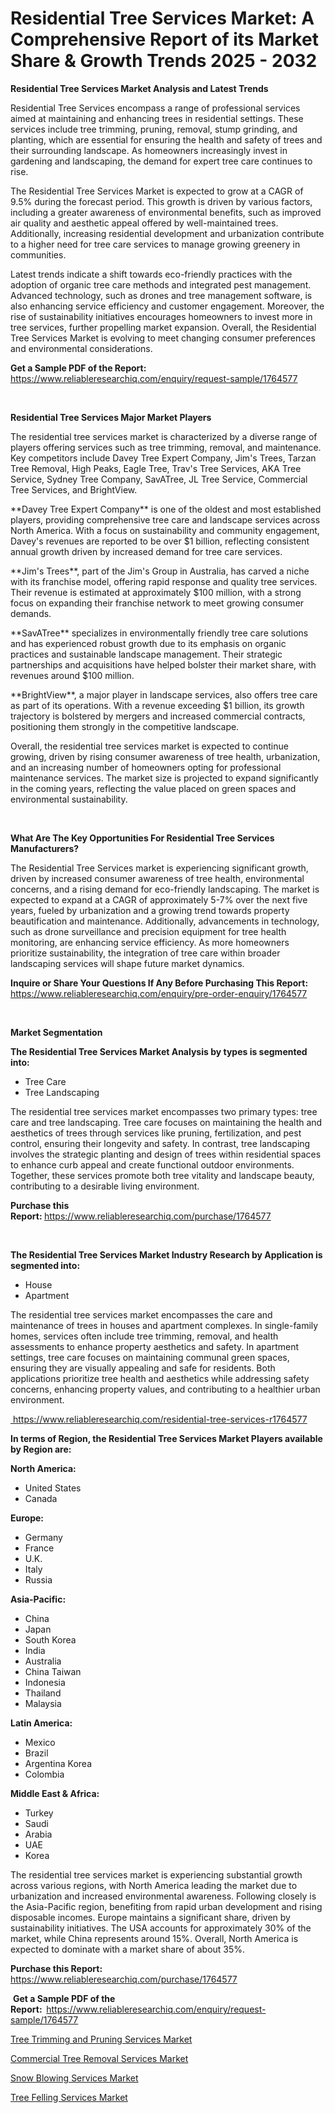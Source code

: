 <p><h1>Residential Tree Services Market: A Comprehensive Report of its Market Share & Growth Trends 2025 - 2032</h1></p><p><strong>Residential Tree Services Market Analysis and Latest Trends</strong></p>
<p><p>Residential Tree Services encompass a range of professional services aimed at maintaining and enhancing trees in residential settings. These services include tree trimming, pruning, removal, stump grinding, and planting, which are essential for ensuring the health and safety of trees and their surrounding landscape. As homeowners increasingly invest in gardening and landscaping, the demand for expert tree care continues to rise.</p><p>The Residential Tree Services Market is expected to grow at a CAGR of 9.5% during the forecast period. This growth is driven by various factors, including a greater awareness of environmental benefits, such as improved air quality and aesthetic appeal offered by well-maintained trees. Additionally, increasing residential development and urbanization contribute to a higher need for tree care services to manage growing greenery in communities.</p><p>Latest trends indicate a shift towards eco-friendly practices with the adoption of organic tree care methods and integrated pest management. Advanced technology, such as drones and tree management software, is also enhancing service efficiency and customer engagement. Moreover, the rise of sustainability initiatives encourages homeowners to invest more in tree services, further propelling market expansion. Overall, the Residential Tree Services Market is evolving to meet changing consumer preferences and environmental considerations.</p></p>
<p><strong>Get a Sample PDF of the Report:&nbsp;</strong> <a href="https://www.reliableresearchiq.com/enquiry/request-sample/1764577?utm_campaign=99&utm_medium=2&utm_source=Github&utm_content=ia&utm_term=22022025&utm_id=residential-tree-services">https://www.reliableresearchiq.com/enquiry/request-sample/1764577</a></p>
<p>&nbsp;</p>
<p><strong>Residential Tree Services Major Market Players</strong></p>
<p><p>The residential tree services market is characterized by a diverse range of players offering services such as tree trimming, removal, and maintenance. Key competitors include Davey Tree Expert Company, Jim's Trees, Tarzan Tree Removal, High Peaks, Eagle Tree, Trav's Tree Services, AKA Tree Service, Sydney Tree Company, SavATree, JL Tree Service, Commercial Tree Services, and BrightView.</p><p>**Davey Tree Expert Company** is one of the oldest and most established players, providing comprehensive tree care and landscape services across North America. With a focus on sustainability and community engagement, Davey's revenues are reported to be over $1 billion, reflecting consistent annual growth driven by increased demand for tree care services.</p><p>**Jim's Trees**, part of the Jim's Group in Australia, has carved a niche with its franchise model, offering rapid response and quality tree services. Their revenue is estimated at approximately $100 million, with a strong focus on expanding their franchise network to meet growing consumer demands.</p><p>**SavATree** specializes in environmentally friendly tree care solutions and has experienced robust growth due to its emphasis on organic practices and sustainable landscape management. Their strategic partnerships and acquisitions have helped bolster their market share, with revenues around $100 million.</p><p>**BrightView**, a major player in landscape services, also offers tree care as part of its operations. With a revenue exceeding $1 billion, its growth trajectory is bolstered by mergers and increased commercial contracts, positioning them strongly in the competitive landscape.</p><p>Overall, the residential tree services market is expected to continue growing, driven by rising consumer awareness of tree health, urbanization, and an increasing number of homeowners opting for professional maintenance services. The market size is projected to expand significantly in the coming years, reflecting the value placed on green spaces and environmental sustainability.</p></p>
<p>&nbsp;</p>
<p><strong>What Are The Key Opportunities For Residential Tree Services Manufacturers?</strong></p>
<p><p>The Residential Tree Services market is experiencing significant growth, driven by increased consumer awareness of tree health, environmental concerns, and a rising demand for eco-friendly landscaping. The market is expected to expand at a CAGR of approximately 5-7% over the next five years, fueled by urbanization and a growing trend towards property beautification and maintenance. Additionally, advancements in technology, such as drone surveillance and precision equipment for tree health monitoring, are enhancing service efficiency. As more homeowners prioritize sustainability, the integration of tree care within broader landscaping services will shape future market dynamics.</p></p>
<p><strong>Inquire or Share Your Questions If Any Before Purchasing This Report:</strong> <a href="https://www.reliableresearchiq.com/enquiry/pre-order-enquiry/1764577?utm_campaign=99&utm_medium=2&utm_source=Github&utm_content=ia&utm_term=22022025&utm_id=residential-tree-services">https://www.reliableresearchiq.com/enquiry/pre-order-enquiry/1764577</a></p>
<p>&nbsp;</p>
<p><strong>Market Segmentation</strong></p>
<p><strong>The Residential Tree Services Market Analysis by types is segmented into:</strong></p>
<p><ul><li>Tree Care</li><li>Tree Landscaping</li></ul></p>
<p><p>The residential tree services market encompasses two primary types: tree care and tree landscaping. Tree care focuses on maintaining the health and aesthetics of trees through services like pruning, fertilization, and pest control, ensuring their longevity and safety. In contrast, tree landscaping involves the strategic planting and design of trees within residential spaces to enhance curb appeal and create functional outdoor environments. Together, these services promote both tree vitality and landscape beauty, contributing to a desirable living environment.</p></p>
<p><strong>Purchase this Report:&nbsp;</strong><a href="https://www.reliableresearchiq.com/purchase/1764577?utm_campaign=99&utm_medium=2&utm_source=Github&utm_content=ia&utm_term=22022025&utm_id=residential-tree-services">https://www.reliableresearchiq.com/purchase/1764577</a></p>
<p>&nbsp;</p>
<p><strong>The Residential Tree Services Market Industry Research by Application is segmented into:</strong></p>
<p><ul><li>House</li><li>Apartment</li></ul></p>
<p><p>The residential tree services market encompasses the care and maintenance of trees in houses and apartment complexes. In single-family homes, services often include tree trimming, removal, and health assessments to enhance property aesthetics and safety. In apartment settings, tree care focuses on maintaining communal green spaces, ensuring they are visually appealing and safe for residents. Both applications prioritize tree health and aesthetics while addressing safety concerns, enhancing property values, and contributing to a healthier urban environment.</p></p>
<p><a href="https://www.reliableresearchiq.com/residential-tree-services-r1764577?utm_campaign=99&utm_medium=2&utm_source=Github&utm_content=ia&utm_term=22022025&utm_id=residential-tree-services">&nbsp;https://www.reliableresearchiq.com/residential-tree-services-r1764577</a></p>
<p><strong>In terms of Region, the Residential Tree Services Market Players available by Region are:</strong></p>
<p>
    <p> <strong> North America: </strong>
        <ul>
            <li>United States</li>
            <li>Canada</li>
        </ul>
        </p> 
    <p> <strong> Europe: </strong>
        <ul>
            <li>Germany</li>
            <li>France</li>
            <li>U.K.</li>
            <li>Italy</li>
            <li>Russia</li>
        </ul>
        </p> 
    <p> <strong> Asia-Pacific: </strong>
        <ul>
            <li>China</li>
            <li>Japan</li>
            <li>South Korea</li>
            <li>India</li>
            <li>Australia</li>
            <li>China Taiwan</li>
            <li>Indonesia</li>
            <li>Thailand</li>
            <li>Malaysia</li>
        </ul>
        </p> 
    <p> <strong> Latin America: </strong>
        <ul>
            <li>Mexico</li>
            <li>Brazil</li>
            <li>Argentina Korea</li>
            <li>Colombia</li>
        </ul>
        </p> 
    <p> <strong> Middle East & Africa: </strong>
        <ul>
            <li>Turkey</li>
            <li>Saudi</li>
            <li>Arabia</li>
            <li>UAE</li>
            <li>Korea</li>
        </ul>
    </p>
    </p>
<p><p>The residential tree services market is experiencing substantial growth across various regions, with North America leading the market due to urbanization and increased environmental awareness. Following closely is the Asia-Pacific region, benefiting from rapid urban development and rising disposable incomes. Europe maintains a significant share, driven by sustainability initiatives. The USA accounts for approximately 30% of the market, while China represents around 15%. Overall, North America is expected to dominate with a market share of about 35%.</p></p>
<p><strong>Purchase this Report: </strong><a href="https://www.reliableresearchiq.com/purchase/1764577?utm_campaign=99&utm_medium=2&utm_source=Github&utm_content=ia&utm_term=22022025&utm_id=residential-tree-services">https://www.reliableresearchiq.com/purchase/1764577</a></p>
<p>&nbsp;<strong>Get a Sample PDF of the Report:&nbsp;&nbsp;</strong><a href="https://www.reliableresearchiq.com/enquiry/request-sample/1764577?utm_campaign=99&utm_medium=2&utm_source=Github&utm_content=ia&utm_term=22022025&utm_id=residential-tree-services">https://www.reliableresearchiq.com/enquiry/request-sample/1764577</a></p>
<p><strong></strong></p>
<p><p><a href="https://github.com/yepezkommakp/Market-Research-Report-List-1/blob/main/tree-trimming-and-pruning-services-market.md?utm_campaign=99&utm_medium=2&utm_source=Github&utm_content=ia&utm_term=22022025&utm_id=residential-tree-services">Tree Trimming and Pruning Services Market</a></p><p><a href="https://github.com/amalynewye/Market-Research-Report-List-1/blob/main/commercial-tree-removal-services-market.md?utm_campaign=99&utm_medium=2&utm_source=Github&utm_content=ia&utm_term=22022025&utm_id=residential-tree-services">Commercial Tree Removal Services Market</a></p><p><a href="https://github.com/bolbaeylon/Market-Research-Report-List-1/blob/main/snow-blowing-services-market.md?utm_campaign=99&utm_medium=2&utm_source=Github&utm_content=ia&utm_term=22022025&utm_id=residential-tree-services">Snow Blowing Services Market</a></p><p><a href="https://github.com/kobisstasope/Market-Research-Report-List-1/blob/main/tree-felling-services-market.md?utm_campaign=99&utm_medium=2&utm_source=Github&utm_content=ia&utm_term=22022025&utm_id=residential-tree-services">Tree Felling Services Market</a></p></p>